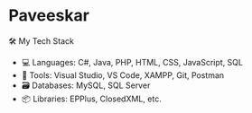# Paveeskar
🛠️ My Tech Stack
- 💻 Languages: C#, Java, PHP, HTML, CSS, JavaScript, SQL
- 🧰 Tools: Visual Studio, VS Code, XAMPP, Git, Postman
- 🗃️ Databases: MySQL, SQL Server
- 📦 Libraries: EPPlus, ClosedXML, etc.
